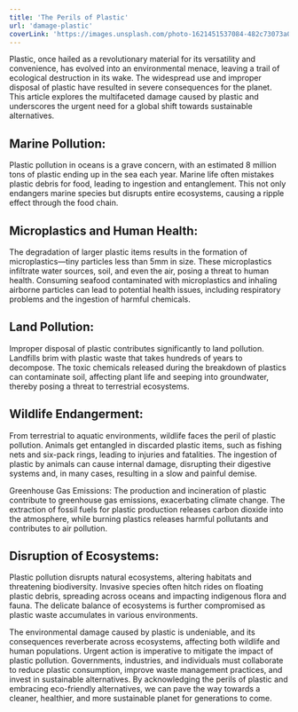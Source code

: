 ```yaml
---
title: 'The Perils of Plastic'
url: 'damage-plastic'
coverLink: 'https://images.unsplash.com/photo-1621451537084-482c73073a0f?q=80&w=1074&auto=format&fit=crop&ixlib=rb-4.0.3&ixid=M3wxMjA3fDB8MHxwaG90by1wYWdlfHx8fGVufDB8fHx8fA%3D%3D'
---
```

Plastic, once hailed as a revolutionary material for its versatility and convenience, has evolved into an environmental menace, leaving a trail of ecological destruction in its wake. The widespread use and improper disposal of plastic have resulted in severe consequences for the planet. This article explores the multifaceted damage caused by plastic and underscores the urgent need for a global shift towards sustainable alternatives.

## Marine Pollution:
Plastic pollution in oceans is a grave concern, with an estimated 8 million tons of plastic ending up in the sea each year. Marine life often mistakes plastic debris for food, leading to ingestion and entanglement. This not only endangers marine species but disrupts entire ecosystems, causing a ripple effect through the food chain.

## Microplastics and Human Health:
The degradation of larger plastic items results in the formation of microplastics—tiny particles less than 5mm in size. These microplastics infiltrate water sources, soil, and even the air, posing a threat to human health. Consuming seafood contaminated with microplastics and inhaling airborne particles can lead to potential health issues, including respiratory problems and the ingestion of harmful chemicals.

## Land Pollution:
Improper disposal of plastic contributes significantly to land pollution. Landfills brim with plastic waste that takes hundreds of years to decompose. The toxic chemicals released during the breakdown of plastics can contaminate soil, affecting plant life and seeping into groundwater, thereby posing a threat to terrestrial ecosystems.

## Wildlife Endangerment:
From terrestrial to aquatic environments, wildlife faces the peril of plastic pollution. Animals get entangled in discarded plastic items, such as fishing nets and six-pack rings, leading to injuries and fatalities. The ingestion of plastic by animals can cause internal damage, disrupting their digestive systems and, in many cases, resulting in a slow and painful demise.

Greenhouse Gas Emissions:
The production and incineration of plastic contribute to greenhouse gas emissions, exacerbating climate change. The extraction of fossil fuels for plastic production releases carbon dioxide into the atmosphere, while burning plastics releases harmful pollutants and contributes to air pollution.

## Disruption of Ecosystems:
Plastic pollution disrupts natural ecosystems, altering habitats and threatening biodiversity. Invasive species often hitch rides on floating plastic debris, spreading across oceans and impacting indigenous flora and fauna. The delicate balance of ecosystems is further compromised as plastic waste accumulates in various environments.
 
The environmental damage caused by plastic is undeniable, and its consequences reverberate across ecosystems, affecting both wildlife and human populations. Urgent action is imperative to mitigate the impact of plastic pollution. Governments, industries, and individuals must collaborate to reduce plastic consumption, improve waste management practices, and invest in sustainable alternatives. By acknowledging the perils of plastic and embracing eco-friendly alternatives, we can pave the way towards a cleaner, healthier, and more sustainable planet for generations to come.





